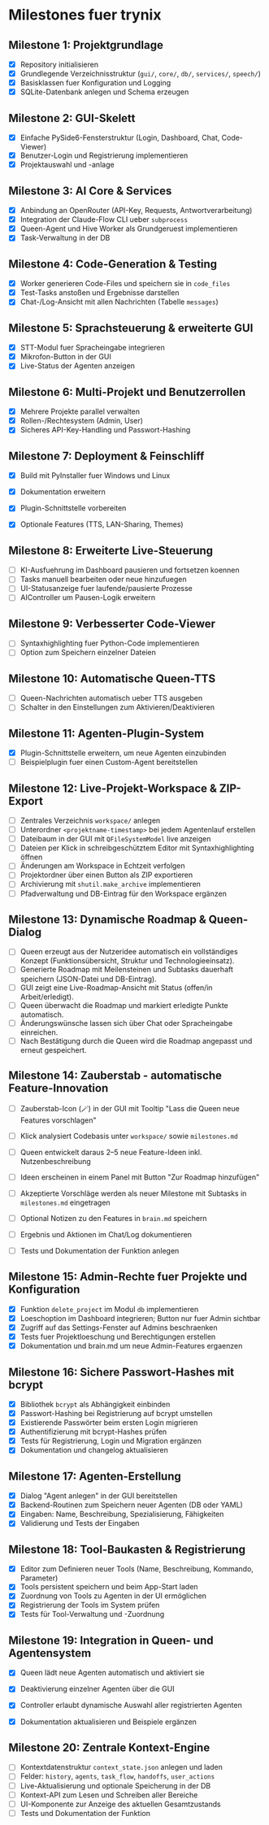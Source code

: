 # Milestones fuer trynix

## Milestone 1: Projektgrundlage
- [x] Repository initialisieren
- [x] Grundlegende Verzeichnisstruktur (`gui/`, `core/`, `db/`, `services/`, `speech/`)
- [x] Basisklassen fuer Konfiguration und Logging
- [x] SQLite-Datenbank anlegen und Schema erzeugen

## Milestone 2: GUI-Skelett
- [x] Einfache PySide6-Fensterstruktur (Login, Dashboard, Chat, Code-Viewer)
- [x] Benutzer-Login und Registrierung implementieren
- [x] Projektauswahl und -anlage

## Milestone 3: AI Core & Services
- [x] Anbindung an OpenRouter (API-Key, Requests, Antwortverarbeitung)
- [x] Integration der Claude-Flow CLI ueber `subprocess`
- [x] Queen-Agent und Hive Worker als Grundgeruest implementieren
- [x] Task-Verwaltung in der DB

## Milestone 4: Code-Generation & Testing
- [x] Worker generieren Code-Files und speichern sie in `code_files`
- [x] Test-Tasks anstoßen und Ergebnisse darstellen
- [x] Chat-/Log-Ansicht mit allen Nachrichten (Tabelle `messages`)

## Milestone 5: Sprachsteuerung & erweiterte GUI
- [x] STT-Modul fuer Spracheingabe integrieren
- [x] Mikrofon-Button in der GUI
- [x] Live-Status der Agenten anzeigen

## Milestone 6: Multi-Projekt und Benutzerrollen
- [x] Mehrere Projekte parallel verwalten
- [x] Rollen-/Rechtesystem (Admin, User)
- [x] Sicheres API-Key-Handling und Passwort-Hashing

## Milestone 7: Deployment & Feinschliff
- [x] Build mit PyInstaller fuer Windows und Linux
- [x] Dokumentation erweitern
- [x] Plugin-Schnittstelle vorbereiten
- [x] Optionale Features (TTS, LAN-Sharing, Themes)


## Milestone 8: Erweiterte Live-Steuerung
- [ ] KI-Ausfuehrung im Dashboard pausieren und fortsetzen koennen
- [ ] Tasks manuell bearbeiten oder neue hinzufuegen
- [ ] UI-Statusanzeige fuer laufende/pausierte Prozesse
- [ ] AIController um Pausen-Logik erweitern

## Milestone 9: Verbesserter Code-Viewer
- [ ] Syntaxhighlighting fuer Python-Code implementieren
- [ ] Option zum Speichern einzelner Dateien

## Milestone 10: Automatische Queen-TTS
- [ ] Queen-Nachrichten automatisch ueber TTS ausgeben
- [ ] Schalter in den Einstellungen zum Aktivieren/Deaktivieren

## Milestone 11: Agenten-Plugin-System
- [x] Plugin-Schnittstelle erweitern, um neue Agenten einzubinden
- [ ] Beispielplugin fuer einen Custom-Agent bereitstellen

## Milestone 12: Live-Projekt-Workspace & ZIP-Export
 - [ ] Zentrales Verzeichnis `workspace/` anlegen
 - [ ] Unterordner `<projektname-timestamp>` bei jedem Agentenlauf erstellen
 - [ ] Dateibaum in der GUI mit `QFileSystemModel` live anzeigen
 - [ ] Dateien per Klick in schreibgeschütztem Editor mit Syntaxhighlighting öffnen
 - [ ] Änderungen am Workspace in Echtzeit verfolgen
 - [ ] Projektordner über einen Button als ZIP exportieren
 - [ ] Archivierung mit `shutil.make_archive` implementieren
 - [ ] Pfadverwaltung und DB-Eintrag für den Workspace ergänzen

## Milestone 13: Dynamische Roadmap & Queen-Dialog
- [ ] Queen erzeugt aus der Nutzeridee automatisch ein vollständiges Konzept
  (Funktionsübersicht, Struktur und Technologieeinsatz).
- [ ] Generierte Roadmap mit Meilensteinen und Subtasks dauerhaft speichern
  (JSON-Datei und DB-Eintrag).
- [ ] GUI zeigt eine Live-Roadmap-Ansicht mit Status (offen/in Arbeit/erledigt).
- [ ] Queen überwacht die Roadmap und markiert erledigte Punkte automatisch.
- [ ] Änderungswünsche lassen sich über Chat oder Spracheingabe einreichen.
- [ ] Nach Bestätigung durch die Queen wird die Roadmap angepasst und erneut
  gespeichert.

## Milestone 14: Zauberstab - automatische Feature-Innovation
- [ ] Zauberstab-Icon (🪄) in der GUI mit Tooltip "Lass die Queen neue Features vorschlagen"
- [ ] Klick analysiert Codebasis unter `workspace/` sowie `milestones.md`
- [ ] Queen entwickelt daraus 2–5 neue Feature-Ideen inkl. Nutzenbeschreibung
- [ ] Ideen erscheinen in einem Panel mit Button "Zur Roadmap hinzufügen"
- [ ] Akzeptierte Vorschläge werden als neuer Milestone mit Subtasks in `milestones.md` eingetragen
- [ ] Optional Notizen zu den Features in `brain.md` speichern
- [ ] Ergebnis und Aktionen im Chat/Log dokumentieren
- [ ] Tests und Dokumentation der Funktion anlegen


## Milestone 15: Admin-Rechte fuer Projekte und Konfiguration
- [x] Funktion `delete_project` im Modul `db` implementieren
- [x] Loeschoption im Dashboard integrieren; Button nur fuer Admin sichtbar
- [x] Zugriff auf das Settings-Fenster auf Admins beschraenken
- [x] Tests fuer Projektloeschung und Berechtigungen erstellen
- [x] Dokumentation und brain.md um neue Admin-Features ergaenzen

## Milestone 16: Sichere Passwort-Hashes mit bcrypt
- [x] Bibliothek `bcrypt` als Abhängigkeit einbinden
- [x] Passwort-Hashing bei Registrierung auf bcrypt umstellen
- [x] Existierende Passwörter beim ersten Login migrieren
- [x] Authentifizierung mit bcrypt-Hashes prüfen
- [x] Tests für Registrierung, Login und Migration ergänzen
- [x] Dokumentation und changelog aktualisieren

## Milestone 17: Agenten-Erstellung
- [x] Dialog "Agent anlegen" in der GUI bereitstellen
- [x] Backend-Routinen zum Speichern neuer Agenten (DB oder YAML)
- [x] Eingaben: Name, Beschreibung, Spezialisierung, Fähigkeiten
- [x] Validierung und Tests der Eingaben

## Milestone 18: Tool-Baukasten & Registrierung
- [x] Editor zum Definieren neuer Tools (Name, Beschreibung, Kommando, Parameter)
- [x] Tools persistent speichern und beim App-Start laden
- [x] Zuordnung von Tools zu Agenten in der UI ermöglichen
- [x] Registrierung der Tools im System prüfen
- [x] Tests für Tool-Verwaltung und -Zuordnung

## Milestone 19: Integration in Queen- und Agentensystem
- [x] Queen lädt neue Agenten automatisch und aktiviert sie
- [x] Deaktivierung einzelner Agenten über die GUI
- [x] Controller erlaubt dynamische Auswahl aller registrierten Agenten
- [x] Dokumentation aktualisieren und Beispiele ergänzen


## Milestone 20: Zentrale Kontext-Engine
- [ ] Kontextdatenstruktur `context_state.json` anlegen und laden
- [ ] Felder: `history`, `agents`, `task_flow`, `handoffs`, `user_actions`
- [ ] Live-Aktualisierung und optionale Speicherung in der DB
- [ ] Kontext-API zum Lesen und Schreiben aller Bereiche
- [ ] UI-Komponente zur Anzeige des aktuellen Gesamtzustands
- [ ] Tests und Dokumentation der Funktion
